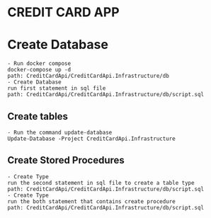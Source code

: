 # CREDIT CARD APP


# Create Database

	- Run docker compose 
	docker-compose up -d
	path: CreditCardApi/CreditCardApi.Infrastructure/db
	- Create Database
	run first statement in sql file
	path: CreditCardApi/CreditCardApi.Infrastructure/db/script.sql

## Create tables

	- Run the command update-database
	Update-Database -Project CreditCardApi.Infrastructure

## Create Stored Procedures

	- Create Type
	run the second statement in sql file to create a table type
	path: CreditCardApi/CreditCardApi.Infrastructure/db/script.sql
	- Create Type
	run the both statement that contains create procedure
	path: CreditCardApi/CreditCardApi.Infrastructure/db/script.sql
